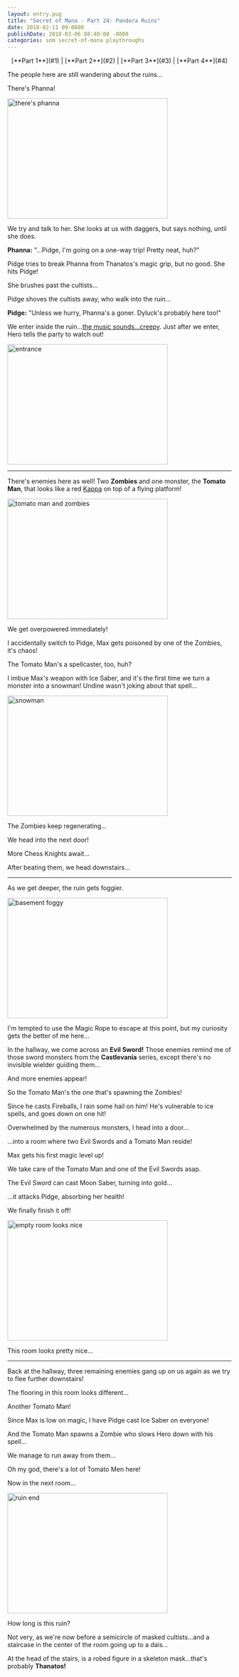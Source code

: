 ```yaml
---
layout: entry.pug
title: "Secret of Mana - Part 24: Pandora Ruins"
date: 2018-02-11 09-0800
publishDate: 2018-03-06 08:40:00 -0800
categories: som secret-of-mana playthroughs
---
```


<p style="text-align: center;">[**Part 1**](#1) | [**Part 2**](#2) | [**Part 3**](#3) | [**Part 4**](#4)</p>

<a name="1"></a>

The people here are still wandering about the ruins...

There's Phanna!

<img src="https://i.imgur.com/2tUkAUC.png" alt="there's phanna" width="360" height="270" id="liveblog" />

We try and talk to her. She looks at us with daggers, but says nothing, until she does.

**Phanna:** "...Pidge, I'm going on a one-way trip! Pretty neat, huh?"

Pidge tries to break Phanna from Thanatos's magic grip, but no good. She hits Pidge!

She brushes past the cultists...

Pidge shoves the cultists away, who walk into the ruin...

**Pidge:** "Unless we hurry, Phanna's a goner. Dyluck's probably here too!"

We enter inside the ruin...<a href="https://youtu.be/MNDMGSWfVq0">the music sounds...creepy</a>. Just after we enter, Hero tells the party to watch out!

<img src="https://i.imgur.com/lTW8CyX.png" alt="entrance" width="360" height="270" id="liveblog" />

<a name="2"></a>

---

There's enemies here as well! Two **Zombies** and one monster, the **Tomato Man**, that looks like a red <a href="https://en.wikipedia.org/wiki/Kappa_(folklore)">Kappa</a> on top of a flying platform!

<img src="https://i.imgur.com/9bHEngG.png" alt="tomato man and zombies" width="360" height="270" id="liveblog" />

We get overpowered immediately!

I accidentally switch to Pidge, Max gets poisoned by one of the Zombies, it's chaos!

The Tomato Man's a spellcaster, too, huh?

I imbue Max's weapon with Ice Saber, and it's the first time we turn a monster into a snowman! Undine wasn't joking about that spell...

<img src="https://i.imgur.com/uCNg2r2.png" alt="snowman" width="360" height="270" id="liveblog" />

The Zombies keep regenerating...

We head into the next door!

More Chess Knights await...

After beating them, we head downstairs...

<a name="3"></a>

---

As we get deeper, the ruin gets foggier.

<img src="https://i.imgur.com/5GJcxtQ.png" alt="basement foggy" width="360" height="270" id="liveblog" />

I'm tempted to use the Magic Rope to escape at this point, but my curiosity gets the better of me here...

In the hallway, we come across an **Evil Sword!** Those enemies remind me of those sword monsters from the **Castlevania** series, except there's no invisible wielder guiding them...

And more enemies appear!

So the Tomato Man's the one that's spawning the Zombies!

Since he casts Fireballs, I rain some hail on him! He's vulnerable to ice spells, and goes down on one hit!

Overwhelmed by the numerous monsters, I head into a door...

...into a room where two Evil Swords and a Tomato Man reside!

Max gets his first magic level up!

We take care of the Tomato Man and one of the Evil Swords asap.

The Evil Sword can cast Moon Saber, turning into gold...

...it attacks Pidge, absorbing her health!

We finally finish it off!

<img src="https://i.imgur.com/Z1O8vS9.png" alt="empty room looks nice" width="360" height="270" id="liveblog" />

This room looks pretty nice...

<a name="4"></a>

---

Back at the hallway, three remaining enemies gang up on us again as we try to flee further downstairs!

The flooring in this room looks different...

Another Tomato Man!

Since Max is low on magic, I have Pidge cast Ice Saber on everyone!

And the Tomato Man spawns a Zombie who slows Hero down with his spell...

We manage to run away from them...

Oh my god, there's a lot of Tomato Men here!

Now in the next room...

<img src="https://i.imgur.com/EyZPQ9H.png" alt="ruin end" width="360" height="270" id="liveblog" />

How long is this ruin?

Not very, as we're now before a semicircle of masked cultists...and a staircase in the center of the room going up to a dais...

At the head of the stairs, is a robed figure in a skeleton mask...that's probably **Thanatos!**